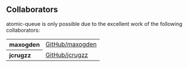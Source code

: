 ## Collaborators

atomic-queue is only possible due to the excellent work of the following collaborators:

<table><tbody><tr><th align="left">maxogden</th><td><a href="https://github.com/maxogden">GitHub/maxogden</a></td></tr>
<tr><th align="left">jcrugzz</th><td><a href="https://github.com/jcrugzz">GitHub/jcrugzz</a></td></tr>
</tbody></table>
